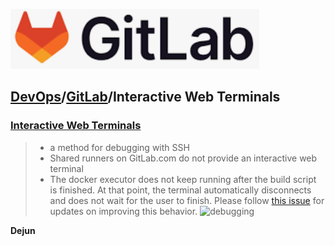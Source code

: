 
[![GitLab](./resource/GitLab.png)](https://docs.gitlab.com/)
## [DevOps]/[GitLab]/Interactive Web Terminals



### [Interactive Web Terminals]
  
>- a method for debugging with SSH
>- Shared runners on GitLab.com do not provide an interactive web terminal
>- The docker executor does not keep running after the build script is finished. At that point, the terminal automatically disconnects and does not wait for the user to finish. Please follow [this issue] for updates on improving this behavior.
> ![debugging](../resource/debug.png)




**Dejun**

[//]: # (These are reference links used in the body of this note and get stripped out when the markdown processor does its job. There is no need to format nicely because it shouldn't be seen. Thanks SO - http://stackoverflow.com/questions/4823468/store-comments-in-markdown-syntax)

   [DevOps]: <../../README.md>
   [GitLab]: <../Gitlab/GitLab.md>
   [Interactive Web Terminals]: https://docs.gitlab.com/ee/ci/interactive_web_terminal/index.html

   [this issue]: https://gitlab.com/gitlab-org/gitlab-runner/-/issues/3605?_gl=1*19w7j0v*_ga*MjA3NTQ2MTU5Ni4xNjU5NDEwNjMx*_ga_ENFH3X7M5Y*MTY2MzYzODcxNi4yNS4xLjE2NjM2NDE1NDYuMC4wLjA.
